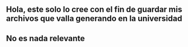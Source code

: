 ## Hola, este solo lo cree con el fin de guardar mis archivos que valla generando en la universidad
## No es nada relevante 
